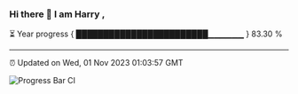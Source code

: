 ### Hi there 👋 I am Harry , 

⏳ Year progress { ████████████████████████▁▁▁▁▁▁ } 83.30 %

---

⏰ Updated on Wed, 01 Nov 2023 01:03:57 GMT

![Progress Bar CI](https://github.com/duykhang68/duykhang68/workflows/Progress%20Bar%20CI/badge.svg)
